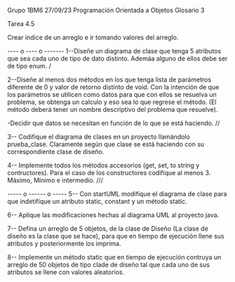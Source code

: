 Grupo 1BM6   27/09/23
Programación Orientada a Objetos
Glosario 3

Tarea 4.5

Crear indice de un arreglo e ir tomando valores del arreglo.  

---- o ---- o -------
1--Diseñe un diagrama de clase que tenga 5 atributos que sea cada uno de tipo de dato distinto. 
Ademáa alguno de ellos debe ser de tipo enum. /

2--Diseñe al menos dos métodos en los que tenga lista de parámetros diferente de 0 y valor de retorno distinto de void. Con la intención de que los parámetros se utilicen como datos para que con ellos se resuelva un problema, se obtenga un calculo y eso sea lo que regrese el método. (El método deberá tener un nombre descriptivo del problema que resuelve). 

-Decidir que datos se necesitan en función de lo que se está haciendo. // 

3-- Codifique el diagrama de clases en un proyecto llamándolo prueba_clase. Claramente según que clase se está haciendo con su correspondiente clase de diseño. 

4-- Implemente todos los métodos accesorios (get, set, to string y contructores). Para el caso de los constructores codifique al menos 3. Máximo, Mínimo e intermedio. ///

----- o ------ o -----
5-- Con startUML modifique el diagrama de clase para que indetifíque un atributo static, constant y un método static. 

6-- Aplique las modificaciones hechas al diagrama UML al proyecto java.

7-- Defina un arreglo de 5 objetos, de la clase de Diseño (La clase de diseño es la clase que se hace), para que en tiempo de ejecución llene sus atributos y posteriormente los imprima.

8-- Implemente un método static que en tiempo de ejecución contruya un arreglo de 50 objetos de tipo clade de diseño tal que cada uno de sus atributos se llene con valores aleatorios. 
